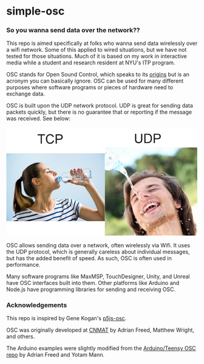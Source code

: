 # simple-osc

### So you wanna send data over the network??

This repo is aimed specifically at folks who wanna send data wirelessly over a wifi network.  Some of this applied to wired situations, but we have not tested for those situations.  Much of it is based on my work in interactive media while a student and research resident at NYU's ITP program.  

OSC stands for Open Sound Control, which speaks to its [origins](https://www.cnmat.berkeley.edu/opensoundcontrol) but is an acronym you can basically ignore.  OSC can be used for many different purposes where software programs or pieces of hardware need to exchange data.  

OSC is built upon the UDP network protocol.  UDP is great for sending data packets quickly, but there is no guarantee that or reporting if the message was received.  See below:

![tcp-vs-udp](images/tcp-vs-udp.jpg)

OSC allows sending data over a network, often wirelessly via Wifi.  It uses the UDP protocol, which is generally careless about individual messages, but has the added benefit of speed.  As such, OSC is often used in performance.

Many software programs like MaxMSP, TouchDesigner, Unity, and Unreal have OSC interfaces built into them.  Other platforms like Arduino and Node.js have programming libraries for sending and receiving OSC.



### Acknowledgements

This repo is inspired by Gene Kogan's [p5js-osc](https://github.com/genekogan/p5js-osc).  

OSC was originally developed at [CNMAT](https://www.cnmat.berkeley.edu/opensoundcontrol) by Adrian Freed, Matthew Wright, and others.  

The Arduino examples were slightly modified from the [Arduino/Teensy OSC repo](https://github.com/CNMAT/OSC) by Adrian Freed and Yotam Mann.
